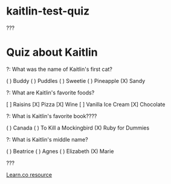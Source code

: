 # kaitlin-test-quiz
???

# Quiz about Kaitlin

?: What was the name of Kaitlin's first cat?

( ) Buddy
( ) Puddles
( ) Sweetie
( ) Pineapple
(X) Sandy

?: What are Kaitlin's favorite foods?

[ ] Raisins
[X] Pizza
[X] Wine
[ ] Vanilla Ice Cream
[X] Chocolate


?: What is Kaitlin's favorite book????

( ) Canada
( ) To Kill a Mockingbird
(X) Ruby for Dummies

?: What is Kaitlin's middle name?

( ) Beatrice
( ) Agnes
( ) Elizabeth
(X) Marie

???

<a href='https://learn.co/lessons/kaitlin-test-quiz' data-visibility='hidden'>Learn.co resource</a>
